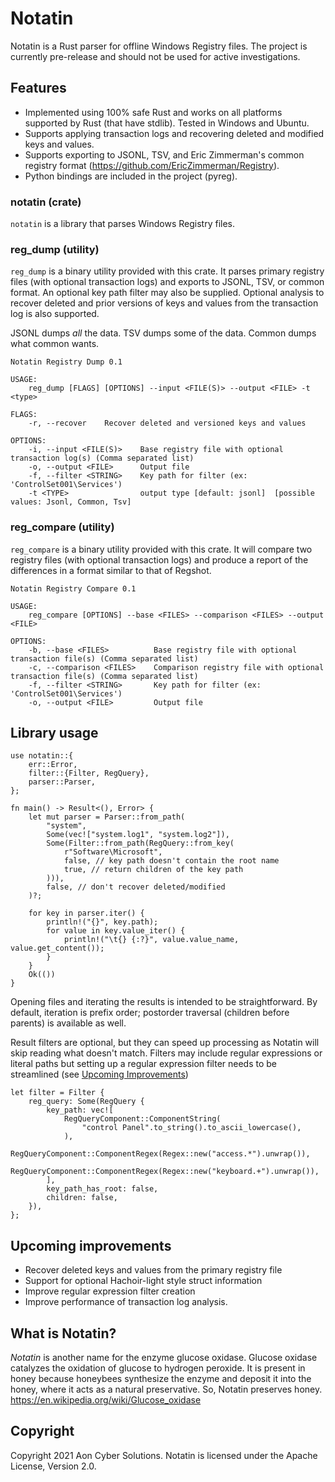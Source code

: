 # Notatin

Notatin is a Rust parser for offline Windows Registry files. The project is currently pre-release and should not be used for active investigations.

## Features
 - Implemented using 100% safe Rust and works on all platforms supported by Rust (that have stdlib). Tested in Windows and Ubuntu.
 - Supports applying transaction logs and recovering deleted and modified keys and values.
 - Supports exporting to JSONL, TSV, and Eric Zimmerman's common registry format (https://github.com/EricZimmerman/Registry).
 - Python bindings are included in the project (pyreg).

### notatin (crate)
 `notatin` is a library that parses Windows Registry files.

### reg_dump (utility)
`reg_dump` is a binary utility provided with this crate. It parses primary registry files (with optional transaction logs) and exports to JSONL, TSV, or common format.
An optional key path filter may also be supplied. Optional analysis to recover deleted and prior versions of keys and values from the transaction log is also supported.

JSONL dumps _all_ the data. TSV dumps some of the data. Common dumps what common wants.

```
Notatin Registry Dump 0.1

USAGE:
    reg_dump [FLAGS] [OPTIONS] --input <FILE(S)> --output <FILE> -t <type>

FLAGS:
    -r, --recover    Recover deleted and versioned keys and values

OPTIONS:
    -i, --input <FILE(S)>    Base registry file with optional transaction log(s) (Comma separated list)
    -o, --output <FILE>      Output file
    -f, --filter <STRING>    Key path for filter (ex: 'ControlSet001\Services')
    -t <TYPE>                output type [default: jsonl]  [possible values: Jsonl, Common, Tsv]
```

### reg_compare (utility)
`reg_compare` is a binary utility provided with this crate. It will compare two registry files (with optional transaction logs) and produce a report of the differences
in a format similar to that of Regshot.

```
Notatin Registry Compare 0.1

USAGE:
    reg_compare [OPTIONS] --base <FILES> --comparison <FILES> --output <FILE>

OPTIONS:
    -b, --base <FILES>          Base registry file with optional transaction file(s) (Comma separated list)
    -c, --comparison <FILES>    Comparison registry file with optional transaction file(s) (Comma separated list)
    -f, --filter <STRING>       Key path for filter (ex: 'ControlSet001\Services')
    -o, --output <FILE>         Output file
```

## Library usage
```rust,no_run
use notatin::{
    err::Error,
    filter::{Filter, RegQuery},
    parser::Parser,
};

fn main() -> Result<(), Error> {
    let mut parser = Parser::from_path(
        "system",
        Some(vec!["system.log1", "system.log2"]),
        Some(Filter::from_path(RegQuery::from_key(
            r"Software\Microsoft",
            false, // key path doesn't contain the root name
            true, // return children of the key path
        ))),
        false, // don't recover deleted/modified
    )?;

    for key in parser.iter() {
        println!("{}", key.path);
        for value in key.value_iter() {
            println!("\t{} {:?}", value.value_name, value.get_content());
        }
    }
    Ok(())
}
```
Opening files and iterating the results is intended to be straightforward. By default, iteration is prefix order;
postorder traversal (children before parents) is available as well.

Result filters are optional, but they can speed up processing as Notatin will skip reading what doesn't match.
Filters may include regular expressions or literal paths but setting up a regular expression filter needs to be streamlined (see [Upcoming Improvements](#Upcoming-improvements))
```
let filter = Filter {
    reg_query: Some(RegQuery {
        key_path: vec![
            RegQueryComponent::ComponentString(
                "control Panel".to_string().to_ascii_lowercase(),
            ),
            RegQueryComponent::ComponentRegex(Regex::new("access.*").unwrap()),
            RegQueryComponent::ComponentRegex(Regex::new("keyboard.+").unwrap()),
        ],
        key_path_has_root: false,
        children: false,
    }),
};
```

## Upcoming improvements
 - Recover deleted keys and values from the primary registry file
 - Support for optional Hachoir-light style struct information
 - Improve regular expression filter creation
 - Improve performance of transaction log analysis.

 ## What is Notatin?
 _Notatin_ is another name for the enzyme glucose oxidase. Glucose oxidase catalyzes the oxidation of glucose to hydrogen peroxide.
 It is present in honey because honeybees synthesize the enzyme and deposit it into the honey, where it acts as a natural preservative.
 So, Notatin preserves honey. https://en.wikipedia.org/wiki/Glucose_oxidase

 ## Copyright
 Copyright 2021 Aon Cyber Solutions. Notatin is licensed under the Apache License, Version 2.0.

